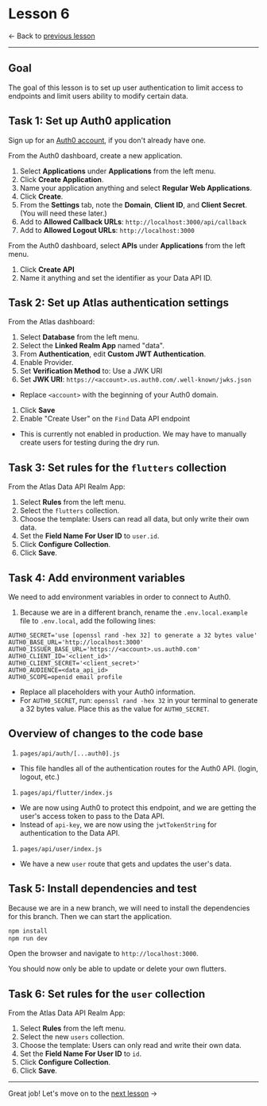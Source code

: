 # Lesson 6

<- Back to [previous lesson]()

---

## Goal

The goal of this lesson is to set up user authentication to limit access to endpoints and limit users ability to modify certain data. 

## Task 1: Set up Auth0 application

Sign up for an [Auth0 account](https://auth0.com/signup?place=header&type=button&text=sign%20up), if you don't already have one.

From the Auth0 dashboard, create a new application.
1. Select **Applications** under **Applications** from the left menu.
1. Click **Create Application**.
1. Name your application anything and select **Regular Web Applications**.
1. Click **Create**.
1. From the **Settings** tab, note the **Domain**, **Client ID**, and **Client Secret**. (You will need these later.)
1. Add to **Allowed Callback URLs**: `http://localhost:3000/api/callback`
1. Add to **Allowed Logout URLs**: `http://localhost:3000`

From the Auth0 dashboard, select **APIs** under **Applications** from the left menu.
1. Click **Create API**
1. Name it anything and set the identifier as your Data API ID.

## Task 2: Set up Atlas authentication settings
From the Atlas dashboard:
1. Select **Database** from the left menu. 
1. Select the **Linked Realm App** named "data".
1. From **Authentication**, edit **Custom JWT Authentication**.
1. Enable Provider.
1. Set **Verification Method** to: Use a JWK URI
1. Set **JWK URI**: `https://<account>.us.auth0.com/.well-known/jwks.json`
  - Replace `<account>` with the beginning of your Auth0 domain.
1. Click **Save**
1. Enable "Create User" on the `Find` Data API endpoint
  - This is currently not enabled in production. We may have to manually create users for testing during the dry run.

## Task 3: Set rules for the `flutters` collection

From the Atlas Data API Realm App:
1. Select **Rules** from the left menu.
1. Select the `flutters` collection.
1. Choose the template: Users can read all data, but only write their own data.
1. Set the **Field Name For User ID** to `user.id`.
1. Click **Configure Collection**.
1. Click **Save**.

## Task 4: Add environment variables

We need to add environment variables in order to connect to Auth0.
1. Because we are in a different branch, rename the `.env.local.example` file to `.env.local`, add the following lines:
  ```env
  AUTH0_SECRET='use [openssl rand -hex 32] to generate a 32 bytes value'
  AUTH0_BASE_URL='http://localhost:3000'
  AUTH0_ISSUER_BASE_URL='https://<account>.us.auth0.com'
  AUTH0_CLIENT_ID='<client_id>'
  AUTH0_CLIENT_SECRET='<client_secret>'
  AUTH0_AUDIENCE=<data_api_id>
  AUTH0_SCOPE=openid email profile
  ```
  - Replace all placeholders with your Auth0 information.
  - For `AUTH0_SECRET`, run: `openssl rand -hex 32` in your terminal to generate a 32 bytes value. Place this as the value for `AUTH0_SECRET`.

## Overview of changes to the code base

1. `pages/api/auth/[...auth0].js`
  - This file handles all of the authentication routes for the Auth0 API. (login, logout, etc.)
1. `pages/api/flutter/index.js`
  - We are now using Auth0 to protect this endpoint, and we are getting the user's access token to pass to the Data API.
  - Instead of `api-key`, we are now using the `jwtTokenString` for authentication to the Data API.
1. `pages/api/user/index.js`
  - We have a new `user` route that gets and updates the user's data.

## Task 5: Install dependencies and test

Because we are in a new branch, we will need to install the dependencies for this branch. Then we can start the application.

```bash
npm install
npm run dev
```

Open the browser and navigate to `http://localhost:3000`.

You should now only be able to update or delete your own flutters.

## Task 6: Set rules for the `user` collection

From the Atlas Data API Realm App:
1. Select **Rules** from the left menu.
1. Select the new `users` collection.
1. Choose the template: Users can only read and write their own data.
1. Set the **Field Name For User ID** to `id`.
1. Click **Configure Collection**.
1. Click **Save**.

---

Great job! Let's move on to the [next lesson]() ->
